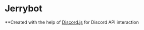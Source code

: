 # Jerrybot
**Created with the help of [Discord.js](https://discord.js.org) for Discord API interaction
